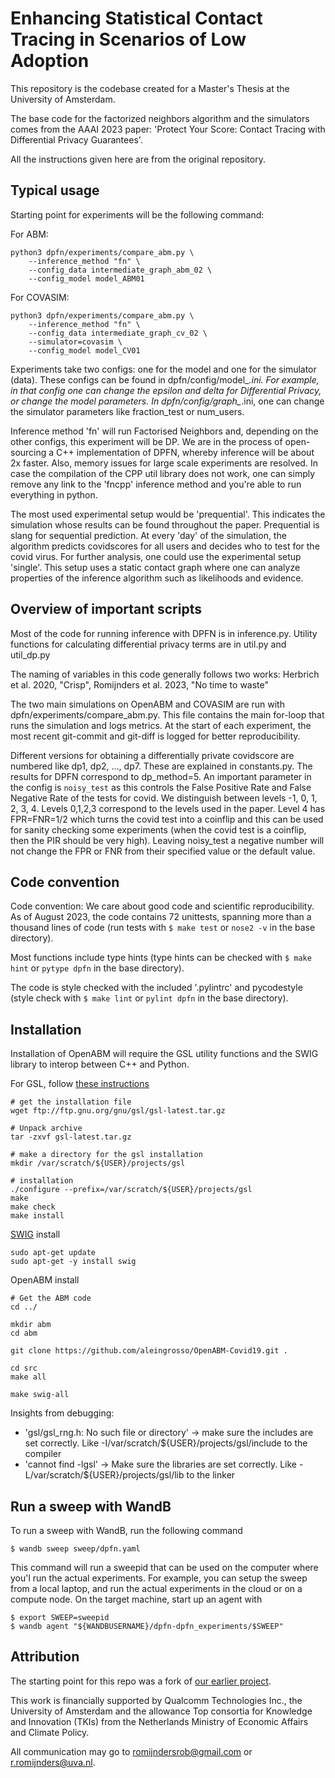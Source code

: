 # Enhancing Statistical Contact Tracing in Scenarios of Low Adoption

This repository is the codebase created for a Master's Thesis at the University of Amsterdam. 

The base code for the factorized neighbors algorithm and the simulators comes from the AAAI 2023 paper:
'Protect Your Score: Contact Tracing with Differential Privacy Guarantees'.

All the instructions given here are from the original repository.

## Typical usage

Starting point for experiments will be the following command:

For ABM:
```
python3 dpfn/experiments/compare_abm.py \
    --inference_method "fn" \
    --config_data intermediate_graph_abm_02 \
    --config_model model_ABM01
```

For COVASIM:
```
python3 dpfn/experiments/compare_abm.py \
    --inference_method "fn" \
    --config_data intermediate_graph_cv_02 \
    --simulator=covasim \
    --config_model model_CV01
```

Experiments take two configs: one for the model and one for the simulator (data).
These configs can be found in dpfn/config/model_*.ini. For example, in that config
one can change the epsilon and delta for Differential Privacy, or change the model
parameters. In dpfn/config/graph_*.ini, one can change the simulator parameters
like fraction_test or num_users.

Inference method 'fn' will run Factorised Neighbors and, depending on the other
configs, this experiment will be DP. We are in the process of open-sourcing a
C++ implementation of DPFN, whereby inference will be about 2x faster. Also,
memory issues for large scale experiments are resolved. In case the compilation
of the CPP util library does not work, one can simply remove any link to the 'fncpp'
inference method and you're able to run everything in python.

The most used experimental setup would be 'prequential'. This indicates the simulation
whose results can be found throughout the paper. Prequential is slang for sequential
prediction. At every 'day' of the simulation, the algorithm predicts covidscores
for all users and decides who to test for the covid virus. For further analysis, one could use
the experimental setup 'single'. This setup uses a static contact graph where one can
analyze properties of the inference algorithm such as likelihoods and evidence.

## Overview of important scripts

Most of the code for running inference with DPFN is in inference.py.
Utility functions for calculating differential privacy terms are in util.py and util_dp.py

The naming of variables in this code generally follows two works:
Herbrich et al. 2020, "Crisp", Romijnders et al. 2023, "No time to waste"

The two main simulations on OpenABM and COVASIM are run with dpfn/experiments/compare_abm.py. This file
contains the main for-loop that runs the simulation and logs metrics. At the start of each experiment,
the most recent git-commit and git-diff is logged for better reproducibility.

Different versions for obtaining a differentially private covidscore are numbered like
dp1, dp2, ..., dp7. These are explained in constants.py. The results for DPFN correspond to
dp_method=5.
An important parameter in the config is `noisy_test` as this controls the False Positive Rate
and False Negative Rate of the tests for covid. We distinguish between levels -1, 0, 1, 2, 3, 4.
Levels 0,1,2,3 correspond to the levels used in the paper. Level 4 has FPR=FNR=1/2 which turns the
covid test into a coinflip and this can be used for sanity checking some experiments (when the
covid test is a coinflip, then the PIR should be very high). Leaving noisy_test a negative number
will not change the FPR or FNR from their specified value or the default value.


## Code convention

Code convention: We care about good code and scientific reproducibility. As of August 2023, the code contains
72 unittests, spanning more than a thousand lines of code (run tests with `$ make test` or `nose2 -v` in the base directory).

Most functions include type hints (type hints can be checked with `$ make hint` or `pytype dpfn` in the base directory).

The code is style checked with the included '.pylintrc' and pycodestyle (style check with `$ make lint` or `pylint dpfn` in the base directory).

## Installation

Installation of OpenABM will require the GSL utility functions and the SWIG library to interop between C++ and Python.

For GSL, follow [these instructions](https://coral.ise.lehigh.edu/jild13/2016/07/11/hello/)

```
# get the installation file
wget ftp://ftp.gnu.org/gnu/gsl/gsl-latest.tar.gz

# Unpack archive
tar -zxvf gsl-latest.tar.gz

# make a directory for the gsl installation
mkdir /var/scratch/${USER}/projects/gsl

# installation
./configure --prefix=/var/scratch/${USER}/projects/gsl
make
make check
make install
```

[SWIG](https://www.swig.org/) install
```
sudo apt-get update
sudo apt-get -y install swig
```

OpenABM install
```
# Get the ABM code
cd ../

mkdir abm
cd abm

git clone https://github.com/aleingrosso/OpenABM-Covid19.git .

cd src
make all

make swig-all
```

Insights from debugging:
  * 'gsl/gsl_rng.h: No such file or directory' -> make sure the includes are set correctly. Like -I/var/scratch/${USER}/projects/gsl/include to the compiler
  * 'cannot find -lgsl' -> Make sure the libraries are set correctly. Like -L/var/scratch/${USER}/projects/gsl/lib to the linker

## Run a sweep with WandB
To run a sweep with WandB, run the following command

`$ wandb sweep sweep/dpfn.yaml`

This command will run a sweepid that can be used on the computer where you'l run the actual experiments. For example,
you can setup the sweep from a local laptop, and run the actual experiments in the cloud or on a compute node.
On the target machine, start up an agent with

```
$ export SWEEP=sweepid
$ wandb agent "${WANDBUSERNAME}/dpfn-dpfn_experiments/$SWEEP"
```

## Attribution

The starting point for this repo was a fork of [our earlier project](https://github.com/QUVA-Lab/nttw).

This work is financially supported by Qualcomm Technologies Inc., the University of Amsterdam and the allowance Top consortia for Knowledge and Innovation (TKIs) from the Netherlands Ministry of Economic Affairs and Climate Policy.

All communication may go to romijndersrob@gmail.com or r.romijnders@uva.nl.
